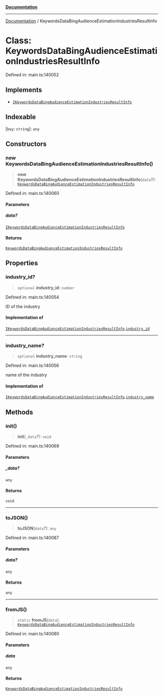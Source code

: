 [**Documentation**](../README.md)

***

[Documentation](../README.md) / KeywordsDataBingAudienceEstimationIndustriesResultInfo

# Class: KeywordsDataBingAudienceEstimationIndustriesResultInfo

Defined in: main.ts:140052

## Implements

- [`IKeywordsDataBingAudienceEstimationIndustriesResultInfo`](../interfaces/IKeywordsDataBingAudienceEstimationIndustriesResultInfo.md)

## Indexable

\[`key`: `string`\]: `any`

## Constructors

### new KeywordsDataBingAudienceEstimationIndustriesResultInfo()

> **new KeywordsDataBingAudienceEstimationIndustriesResultInfo**(`data`?): [`KeywordsDataBingAudienceEstimationIndustriesResultInfo`](KeywordsDataBingAudienceEstimationIndustriesResultInfo.md)

Defined in: main.ts:140060

#### Parameters

##### data?

[`IKeywordsDataBingAudienceEstimationIndustriesResultInfo`](../interfaces/IKeywordsDataBingAudienceEstimationIndustriesResultInfo.md)

#### Returns

[`KeywordsDataBingAudienceEstimationIndustriesResultInfo`](KeywordsDataBingAudienceEstimationIndustriesResultInfo.md)

## Properties

### industry\_id?

> `optional` **industry\_id**: `number`

Defined in: main.ts:140054

ID of the industry

#### Implementation of

[`IKeywordsDataBingAudienceEstimationIndustriesResultInfo`](../interfaces/IKeywordsDataBingAudienceEstimationIndustriesResultInfo.md).[`industry_id`](../interfaces/IKeywordsDataBingAudienceEstimationIndustriesResultInfo.md#industry_id)

***

### industry\_name?

> `optional` **industry\_name**: `string`

Defined in: main.ts:140056

name of the industry

#### Implementation of

[`IKeywordsDataBingAudienceEstimationIndustriesResultInfo`](../interfaces/IKeywordsDataBingAudienceEstimationIndustriesResultInfo.md).[`industry_name`](../interfaces/IKeywordsDataBingAudienceEstimationIndustriesResultInfo.md#industry_name)

## Methods

### init()

> **init**(`_data`?): `void`

Defined in: main.ts:140069

#### Parameters

##### \_data?

`any`

#### Returns

`void`

***

### toJSON()

> **toJSON**(`data`?): `any`

Defined in: main.ts:140087

#### Parameters

##### data?

`any`

#### Returns

`any`

***

### fromJS()

> `static` **fromJS**(`data`): [`KeywordsDataBingAudienceEstimationIndustriesResultInfo`](KeywordsDataBingAudienceEstimationIndustriesResultInfo.md)

Defined in: main.ts:140080

#### Parameters

##### data

`any`

#### Returns

[`KeywordsDataBingAudienceEstimationIndustriesResultInfo`](KeywordsDataBingAudienceEstimationIndustriesResultInfo.md)
